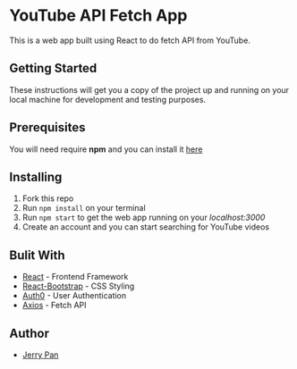 # YouTube API Fetch App
This is a web app built using React to do fetch API from YouTube.

## Getting Started
These instructions will get you a copy of the project up and running on your local machine for development and testing purposes.

## Prerequisites
You will need require **npm** and you can install it [here](https://nodejs.org/en/)

## Installing
1. Fork this repo
2. Run `npm install` on your terminal
3. Run `npm start` to get the web app running on your *localhost:3000*
4. Create an account and you can start searching for YouTube videos

## Bulit With
- [React](https://reactjs.org/) - Frontend Framework
- [React-Bootstrap](https://react-bootstrap.github.io/) - CSS Styling
- [Auth0](https://auth0.com/) - User Authentication
- [Axios](https://github.com/axios/axios) - Fetch API

## Author
- [Jerry Pan](www.jerryplx.com)